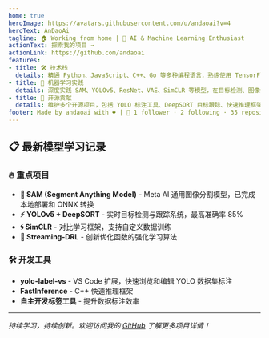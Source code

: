 ```yaml
---
home: true
heroImage: https://avatars.githubusercontent.com/u/andaoai?v=4
heroText: AnDaoAi
tagline: 🏠 Working from home | 🤖 AI & Machine Learning Enthusiast
actionText: 探索我的项目 →
actionLink: https://github.com/andaoai
features:
- title: 🛠️ 技术栈
  details: 精通 Python、JavaScript、C++、Go 等多种编程语言，熟练使用 TensorFlow、PyTorch、Vue.js、React 等主流框架
- title: 🎯 机器学习实践
  details: 深度实践 SAM、YOLOv5、ResNet、VAE、SimCLR 等模型，在目标检测、图像分割、对比学习等领域有丰富经验
- title: 🚀 开源贡献
  details: 维护多个开源项目，包括 YOLO 标注工具、DeepSORT 目标跟踪、快速推理框架等实用工具
footer: Made by andaoai with ❤️ | 🌟 1 follower · 2 following · 35 repositories
---
```


<!-- AI 演示组件 -->
<AIDemo />

## 📋 最新模型学习记录

### 🔥 重点项目

- **🎯 SAM (Segment Anything Model)** - Meta AI 通用图像分割模型，已完成本地部署和 ONNX 转换
- **⚡ YOLOv5 + DeepSORT** - 实时目标检测与跟踪系统，最高准确率 85%
- **🌀 SimCLR** - 对比学习框架，支持自定义数据训练
- **🚀 Streaming-DRL** - 创新优化函数的强化学习算法

### 🛠️ 开发工具

- **yolo-label-vs** - VS Code 扩展，快速浏览和编辑 YOLO 数据集标注
- **FastInference** - C++ 快速推理框架
- **自主开发标签工具** - 提升数据标注效率

---

*持续学习，持续创新。欢迎访问我的 [GitHub](https://github.com/andaoai) 了解更多项目详情！*
